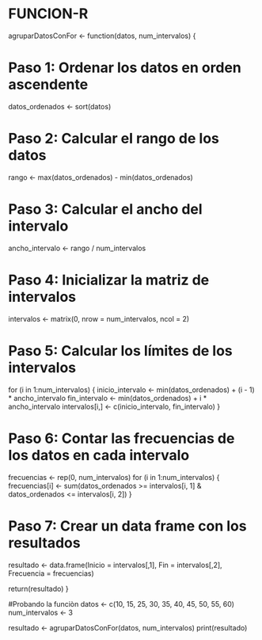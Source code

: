 # FUNCION-R
agruparDatosConFor <- function(datos, num_intervalos) {
  # Paso 1: Ordenar los datos en orden ascendente
  datos_ordenados <- sort(datos)
  
  # Paso 2: Calcular el rango de los datos
  rango <- max(datos_ordenados) - min(datos_ordenados)
  
  # Paso 3: Calcular el ancho del intervalo
  ancho_intervalo <- rango / num_intervalos
  
  # Paso 4: Inicializar la matriz de intervalos
  intervalos <- matrix(0, nrow = num_intervalos, ncol = 2)
  
  # Paso 5: Calcular los límites de los intervalos
  for (i in 1:num_intervalos) {
    inicio_intervalo <- min(datos_ordenados) + (i - 1) * ancho_intervalo
    fin_intervalo <- min(datos_ordenados) + i * ancho_intervalo
    intervalos[i,] <- c(inicio_intervalo, fin_intervalo)
  }
  
  # Paso 6: Contar las frecuencias de los datos en cada intervalo
  frecuencias <- rep(0, num_intervalos)
  for (i in 1:num_intervalos) {
    frecuencias[i] <- sum(datos_ordenados >= intervalos[i, 1] & datos_ordenados <= intervalos[i, 2])
  }
  
  # Paso 7: Crear un data frame con los resultados
  resultado <- data.frame(Inicio = intervalos[,1], Fin = intervalos[,2], Frecuencia = frecuencias)
  
  return(resultado)
}

#Probando la funciòn 
datos <- c(10, 15, 25, 30, 35, 40, 45, 50, 55, 60)
num_intervalos <- 3

resultado <- agruparDatosConFor(datos, num_intervalos)
print(resultado)
